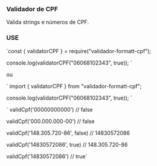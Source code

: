 ### Validador de CPF

Valida strings e números de CPF.

### USE

`const { validatorCPF } = require("validador-formatt-cpf");

console.log(validatorCPF("06068102343", true));
`

ou

`
import { validatorCPF } from "validador-formatt-cpf";

console.log(validatorCPF("06068102343", true));
`

`
validCpf('00000000000') // false

validCpf('000.000.000-00') // false

validCpf('148.305.720-86', false) // 14830572086

validCpf('14830572086', true) // 148.305.720-86

validCpf('14830572086') // true`

